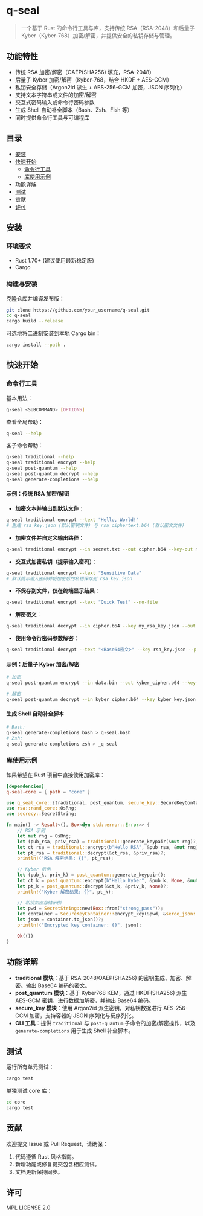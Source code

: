 # q-seal

> 一个基于 Rust 的命令行工具与库，支持传统 RSA（RSA-2048）和后量子 Kyber（Kyber-768）加密/解密，并提供安全的私钥存储与管理。

## 功能特性

- 传统 RSA 加密/解密（OAEP(SHA256) 填充，RSA-2048）
- 后量子 Kyber 加密/解密（Kyber-768，结合 HKDF + AES-GCM）
- 私钥安全存储（Argon2id 派生 + AES-256-GCM 加密，JSON 序列化）
- 支持文本字符串或文件的加密/解密
- 交互式密码输入或命令行密码参数
- 生成 Shell 自动补全脚本（Bash、Zsh、Fish 等）
- 同时提供命令行工具与可编程库

## 目录

- [安装](#安装)
- [快速开始](#快速开始)
  - [命令行工具](#命令行工具)
  - [库使用示例](#库使用示例)
- [功能详解](#功能详解)
- [测试](#测试)
- [贡献](#贡献)
- [许可](#许可)

## 安装

### 环境要求

- Rust 1.70+ (建议使用最新稳定版)
- Cargo

### 构建与安装

克隆仓库并编译发布版：

```bash
git clone https://github.com/your_username/q-seal.git
cd q-seal
cargo build --release
```

可选地将二进制安装到本地 Cargo bin：

```bash
cargo install --path .
```

## 快速开始

### 命令行工具

基本用法：

```bash
q-seal <SUBCOMMAND> [OPTIONS]
```

查看全局帮助：

```bash
q-seal --help
```

各子命令帮助：

```bash
q-seal traditional --help
q-seal traditional encrypt --help
q-seal post-quantum --help
q-seal post-quantum decrypt --help
q-seal generate-completions --help
```

#### 示例：传统 RSA 加密/解密

- **加密文本并输出到默认文件**：

```bash
q-seal traditional encrypt --text "Hello, World!"
# 生成 rsa_key.json (默认密钥文件) 与 rsa_ciphertext.b64 (默认密文文件)
```

- **加密文件并自定义输出路径**：

```bash
q-seal traditional encrypt --in secret.txt --out cipher.b64 --key-out my_rsa_key.json
```

- **交互式加密私钥（提示输入密码）**：

```bash
q-seal traditional encrypt --text "Sensitive Data"
# 默认提示输入密码并将加密后的私钥保存到 rsa_key.json
```

- **不保存到文件，仅在终端显示结果**：

```bash
q-seal traditional encrypt --text "Quick Test" --no-file
```

- **解密密文**：

```bash
q-seal traditional decrypt --in cipher.b64 --key my_rsa_key.json --out decrypted.txt
```

- **使用命令行密码参数解密**：

```bash
q-seal traditional decrypt --text "<Base64密文>" --key rsa_key.json --password your_password
```

#### 示例：后量子 Kyber 加密/解密

```bash
# 加密
q-seal post-quantum encrypt --in data.bin --out kyber_cipher.b64 --key-out kyber_key.json

# 解密
q-seal post-quantum decrypt --in kyber_cipher.b64 --key kyber_key.json --out recovered.bin
```

#### 生成 Shell 自动补全脚本

```bash
# Bash:
q-seal generate-completions bash > q-seal.bash
# Zsh:
q-seal generate-completions zsh > _q-seal
```

### 库使用示例

如果希望在 Rust 项目中直接使用加密库：

```toml
[dependencies]
q-seal-core = { path = "core" }
``` 

```rust
use q_seal_core::{traditional, post_quantum, secure_key::SecureKeyContainer};
use rsa::rand_core::OsRng;
use secrecy::SecretString;

fn main() -> Result<(), Box<dyn std::error::Error>> {
    // RSA 示例
    let mut rng = OsRng;
    let (pub_rsa, priv_rsa) = traditional::generate_keypair(&mut rng)?;
    let ct_rsa = traditional::encrypt(b"Hello RSA", &pub_rsa, &mut rng)?;
    let pt_rsa = traditional::decrypt(&ct_rsa, &priv_rsa)?;
    println!("RSA 解密结果: {}", pt_rsa);

    // Kyber 示例
    let (pub_k, priv_k) = post_quantum::generate_keypair();
    let ct_k = post_quantum::encrypt(b"Hello Kyber", &pub_k, None, &mut rand::rng())?;
    let pt_k = post_quantum::decrypt(&ct_k, &priv_k, None)?;
    println!("Kyber 解密结果: {}", pt_k);

    // 私钥加密存储示例
    let pwd = SecretString::new(Box::from("strong_pass"));
    let container = SecureKeyContainer::encrypt_key(&pwd, &serde_json::to_vec(&priv_rsa)?, "RSA-2048")?;
    let json = container.to_json()?;
    println!("Encrypted key container: {}", json);

    Ok(())
}
```

## 功能详解

- **traditional 模块**：基于 RSA-2048/OAEP(SHA256) 的密钥生成、加密、解密。输出 Base64 编码的密文。
- **post_quantum 模块**：基于 Kyber768 KEM，通过 HKDF(SHA256) 派生 AES-GCM 密钥，进行数据加解密，并输出 Base64 编码。
- **secure_key 模块**：使用 Argon2id 派生密钥，对私钥数据进行 AES-256-GCM 加密，支持容器的 JSON 序列化与反序列化。
- **CLI 工具**：提供 `traditional` 与 `post-quantum` 子命令的加密/解密操作，以及 `generate-completions` 用于生成 Shell 补全脚本。

## 测试

运行所有单元测试：

```bash
cargo test
```

单独测试 core 库：

```bash
cd core
cargo test
```

## 贡献

欢迎提交 Issue 或 Pull Request，请确保：

1. 代码遵循 Rust 风格指南。
2. 新增功能或修复提交包含相应测试。
3. 文档更新保持同步。

## 许可

MPL LICENSE 2.0
